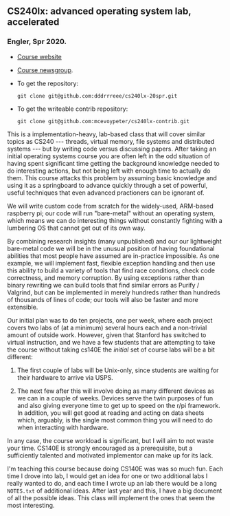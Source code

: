 ## CS240lx: advanced operating system lab, accelerated
### Engler, Spr 2020.
  - [Course website](https://github.com/dddrrreee/cs240lx-20spr)
  - [Course newsgroup](https://groups.google.com/forum/#!forum/cs240lx-spr20).
  - To get the repository: 

        git clone git@github.com:dddrrreee/cs240lx-20spr.git

  - To get the writeable contrib repository:

        git clone git@github.com:mcevoypeter/cs240lx-contrib.git

This is a implementation-heavy, lab-based class that will cover similar
topics as CS240 --- threads, virtual memory, file systems and distributed
systems --- but by writing code versus discussing papers.  After taking an
initial operating systems course you are often left in the odd situation
of having spent significant time getting the background knowledge needed
to do interesting actions, but not being left with enough time to actually
do them.  This course attacks this problem by assuming basic knowledge and
using it as a springboard to advance quickly through a set of powerful,
useful techniques that even advanced practioners can be ignorant of.

We will write custom code from scratch for the widely-used, ARM-based
raspberry pi; our code will run "bare-metal" without an operating system,
which means we can do interesting things without constantly fighting
with a lumbering OS that cannot get out of its own way.

By combining research insights (many unpublished) and our our lightweight
bare-metal code we will be in the unusual position of having foundational
abilities that most people have assumed are in-practice impossible.
As one example, we will implement fast, flexible exception handling
and then use this ability to build a variety of tools that find race
conditions, check code correctness, and memory  corruption.  By using
exceptions rather than binary rewriting we can build tools that find
similar errors as Purify / Valgrind, but can be implemented in merely
hundreds rather than hundreds of thousands of lines of code; our tools
will also be faster and more extensible.

Our initial plan was to do ten projects, one per week, where each project
covers two labs of (at a minimum) several hours each and a non-trivial
amount of outside work.  However, given that Stanford has switched to
virtual instruction, and we have a few students that are attempting to
take the course without taking cs140E the *initial* set of course labs
will be a bit different:

   1. The first couple of labs will be Unix-only, since students are waiting
      for their hardware to arrive via USPS.  

   2. The next few after this will involve doing as many different
      devices as we can in a couple of weeks.  Devices serve the twin
      purposes of fun and also giving everyone time to get up to speed on
      the r/pi framework.  In addition, you will get good at reading and
      acting on data sheets which, arguably, is the single most common
      thing you will need to do when interacting with hardware.

In any case, the course workload is significant, but I will aim to not
waste your time.  CS140E is strongly encouraged as a prerequisite, but a
sufficiently talented and motivated implementor can make up for its lack.

I'm teaching this course because doing CS140E was was so much fun.
Each time I drove into lab, I would get an idea for one or two additional
labs I really wanted to do, and each time I wrote up an lab there would
be a long `NOTES.txt` of additional ideas.  After last year and this, I
have a big document of all the possible ideas.  This class will implement
the ones that seem the most interesting.





